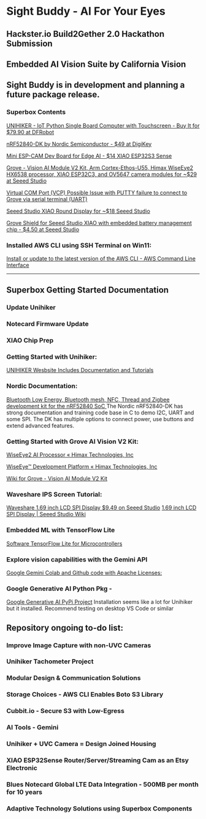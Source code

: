 # Sight Buddy - AI For Your Eyes
## Hackster.io Build2Gether 2.0 Hackathon Submission 
## Embedded AI Vision Suite by California Vision 
## Sight Buddy is in development and planning a future package release.

### Superbox Contents

[UNIHIKER - IoT Python Single Board Computer with Touchscreen - Buy It for $79.90 at DFRobot](https://www.dfrobot.com/product-2691.html)

[nRF52840-DK by Nordic Semiconductor - $49 at DigiKey](https://www.digikey.com/en/products/detail/nordic-semiconductor-asa/NRF52840-DK/8593726?utm_source=oemsecrets&utm_medium=aggregator&utm_campaign=buynow) 

[Mini ESP-CAM Dev Board for Edge AI - $14 XIAO ESP32S3 Sense](https://www.seeedstudio.com/XIAO-ESP32S3-Sense-p-5639.html)

[Grove - Vision AI Module V2 Kit, Arm Cortex-Ethos-U55, Himax WiseEye2 HX6538 processor, XIAO ESP32C3, and OV5647 camera modules for ~$29 at Seeed Studio](https://www.seeedstudio.com/Grove-Vision-AI-V2-Kit-p-5852.html)

[Virtual COM Port (VCP) Possible Issue with PUTTY failure to connect to Grove via serial terminal (UART)](https://deepbluembedded.com/stm32-usb-cdc-virtual-com-port-vcp-examples/)

[Seeed Studio XIAO Round Display for ~$18 Seeed Studio](https://www.seeedstudio.com/Seeed-Studio-Round-Display-for-XIAO-p-5638.html)

[Grove Shield for Seeed Studio XIAO with embedded battery management chip - $4.50 at Seeed Studio](https://www.seeedstudio.com/Grove-Shield-for-Seeeduino-XIAO-p-4621.html)

### Installed AWS CLI using SSH Terminal on Win11: 
[Install or update to the latest version of the AWS CLI - AWS Command Line Interface](https://docs.aws.amazon.com/cli/latest/userguide/getting-started-install.html#getting-started-install-instructions)

-------------------

## Superbox Getting Started Documentation 
### Update Unihiker
### Notecard Firmware Update
### XIAO Chip Prep

### Getting Started with Unihiker: 
[UNIHIKER Wesbsite Includes Documentation and Tutorials](https://www.unihiker.com/)

### Nordic Documentation:
[Bluetooth Low Energy, Bluetooth mesh, NFC, Thread and Zigbee development kit for the nRF52840 SoC ](https://www.nordicsemi.com/Products/Development-hardware/nRF52840-DK)
The Nordic nRF52840-DK has strong documentation and training code base in C to demo I2C, UART and some SPI. The DK has multiple options to connect power, use buttons and extend advanced features. 

### Getting Started with Grove AI Vision V2 Kit:

[WiseEye2 AI Processor « Himax Technologies, Inc](https://www.himax.com.tw/products/wiseeye-ai-sensing/wiseeye2-ai-processor/)

[WiseEye™ Development Platform « Himax Technologies, Inc](https://www.himax.com.tw/products/wiseeye-ai-sensing/wiseeye-development-platform/)

[Wiki for Grove - Vision AI Module V2 Kit](https://wiki.seeedstudio.com/grove_vision_ai_v2/)

### Waveshare IPS Screen Tutorial:
[Waveshare 1.69 inch LCD SPI Display $9.49 on Seeed Studio](https://www.seeedstudio.com/1-69inch-240-280-Resolution-IPS-LCD-Display-Module-p-5755.html)
[1.69 inch LCD SPI Display | Seeed Studio Wiki](https://wiki.seeedstudio.com/1-69inch_lcd_spi_display/)

### Embedded ML with TensorFlow Lite

[Software TensorFlow Lite for Microcontrollers](https://www.tensorflow.org/lite/microcontrollers)

### Explore vision capabilities with the Gemini API 
[Google Gemini Colab and Github code with Apache Licenses:](https://ai.google.dev/gemini-api/docs/vision?lang=python#technical-details-image)

### Google Generative AI Python Pkg - 
[Google Generative AI PyPi Project](https://pypi.org/project/google-generativeai/)
Installation seems like a lot for Unihiker but it installed. Recommend testing on desktop VS Code or similar

## Repository ongoing to-do list:
### Improve Image Capture with non-UVC Cameras
### Unihiker Tachometer Project
### Modular Design & Communication Solutions
### Storage Choices - AWS CLI Enables Boto S3 Library
### Cubbit.io - Secure S3 with Low-Egress 
### AI Tools - Gemini
### Unihiker + UVC Camera = Design Joined Housing
### XIAO ESP32Sense Router/Server/Streaming Cam as an Etsy Electronic
### Blues Notecard Global LTE Data Integration - 500MB per month for 10 years
### Adaptive Technology Solutions using Superbox Components

